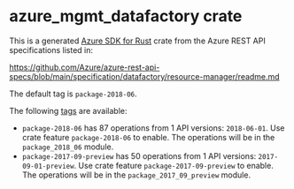 # azure_mgmt_datafactory crate

This is a generated [Azure SDK for Rust](https://github.com/Azure/azure-sdk-for-rust) crate from the Azure REST API specifications listed in:

https://github.com/Azure/azure-rest-api-specs/blob/main/specification/datafactory/resource-manager/readme.md

The default tag is `package-2018-06`.

The following [tags](https://github.com/Azure/azure-sdk-for-rust/blob/main/services/tags.md) are available:

- `package-2018-06` has 87 operations from 1 API versions: `2018-06-01`. Use crate feature `package-2018-06` to enable. The operations will be in the `package_2018_06` module.
- `package-2017-09-preview` has 50 operations from 1 API versions: `2017-09-01-preview`. Use crate feature `package-2017-09-preview` to enable. The operations will be in the `package_2017_09_preview` module.